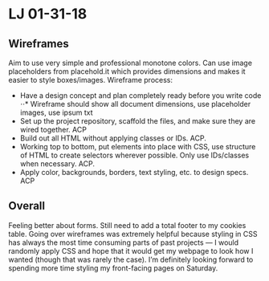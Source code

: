 # LJ 01-31-18
## Wireframes
Aim to use very simple and professional monotone colors. Can use image placeholders from placehold.it which provides dimensions and makes it easier to style boxes/images. Wireframe process: 
 * Have a design concept and plan completely ready before you write code 
 ⋅⋅* Wireframe should show all document dimensions, use placeholder images, use ipsum txt
* Set up the project repository, scaffold the files, and make sure they are wired together. ACP
* Build out all HTML without applying classes or IDs. ACP.
* Working top to bottom, put elements into place with CSS, use structure of HTML to create selectors wherever possible. Only use IDs/classes when necessary. ACP.
* Apply color, backgrounds, borders, text styling, etc. to design specs. ACP

## Overall
Feeling better about forms. Still need to add a total footer to my cookies table. Going over wireframes was extremely helpful because styling in CSS has always the most time consuming parts of past projects — I would randomly apply CSS and hope that it would get my webpage to look how I wanted (though that was rarely the case). I’m definitely looking forward to spending more time styling my front-facing pages on Saturday. 
